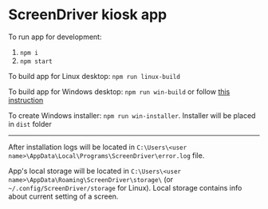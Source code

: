 
# ScreenDriver kiosk app

To run app for development:

1. `npm i`
1. `npm start`

To build app for Linux desktop: `npm run linux-build`

To build app for Windows desktop: `npm run win-build` or follow [this instruction](https://github.com/electron-userland/electron-packager#building-windows-apps-from-non-windows-platforms)

To create Windows installer: `npm run win-installer`. Installer will be placed in `dist` folder  

***

After installation logs will be located in `C:\Users\<user name>\AppData\Local\Programs\ScreenDriver\error.log` file. 

App's local storage will be located in `C:\Users\<user name>\AppData\Roaming\ScreenDriver\storage\` (or `~/.config/ScreenDriver/storage` for Linux). Local storage contains info about current setting of a screen.
